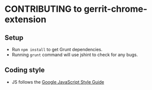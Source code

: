 CONTRIBUTING to gerrit-chrome-extension
=======================================

## Setup

* Run `npm install` to get Grunt dependencies.
* Running `grunt` command will use jshint to check for any bugs.


## Coding style

* JS follows the [Google JavaScript Style Guide](https://google.github.io/styleguide/javascriptguide.xml)
